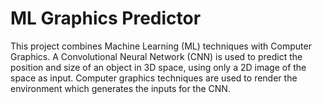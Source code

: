 # ML Graphics Predictor

This project combines Machine Learning (ML) techniques with Computer Graphics.
A Convolutional Neural Network (CNN) is used to predict the position and size of an object in 3D space, using only a 2D image of the space as input.
Computer graphics techniques are used to render the environment which generates the inputs for the CNN.
